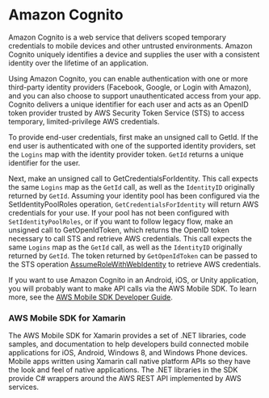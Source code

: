 # Amazon Cognito
 

Amazon Cognito is a web service that delivers scoped temporary credentials to mobile devices and other untrusted environments. Amazon Cognito uniquely identifies a device and supplies the user with a consistent identity over the lifetime of an application.

 

Using Amazon Cognito, you can enable authentication with one or more third-party identity providers (Facebook, Google, or Login with Amazon), and you can also choose to support unauthenticated access from your app. Cognito delivers a unique identifier for each user and acts as an OpenID token provider trusted by AWS Security Token Service (STS) to access temporary, limited-privilege AWS credentials.

 

To provide end-user credentials, first make an unsigned call to GetId. If the end user is authenticated with one of the supported identity providers, set the `Logins` map with the identity provider token. `GetId` returns a unique identifier for the user.

 

Next, make an unsigned call to GetCredentialsForIdentity. This call expects the same `Logins` map as the `GetId` call, as well as the `IdentityID` originally returned by `GetId`. Assuming your identity pool has been configured via the SetIdentityPoolRoles operation, `GetCredentialsForIdentity` will return AWS credentials for your use. If your pool has not been configured with `SetIdentityPoolRoles`, or if you want to follow legacy flow, make an unsigned call to GetOpenIdToken, which returns the OpenID token necessary to call STS and retrieve AWS credentials. This call expects the same `Logins` map as the `GetId` call, as well as the `IdentityID` originally returned by `GetId`. The token returned by `GetOpenIdToken` can be passed to the STS operation [AssumeRoleWithWebIdentity](http://docs.aws.amazon.com/STS/latest/APIReference/API_AssumeRoleWithWebIdentity.html) to retrieve AWS credentials.

 

If you want to use Amazon Cognito in an Android, iOS, or Unity application, you will probably want to make API calls via the AWS Mobile SDK. To learn more, see the [AWS Mobile SDK Developer Guide](http://docs.aws.amazon.com/mobile/index.html).






### AWS Mobile SDK for Xamarin






The AWS Mobile SDK for Xamarin provides a set of .NET libraries, code samples, and documentation to help developers build connected mobile applications for iOS, Android, Windows 8, and Windows Phone devices. Mobile apps written using Xamarin call native platform APIs so they have the look and feel of native applications. The .NET libraries in the SDK provide C# wrappers around the AWS REST API implemented by AWS services.